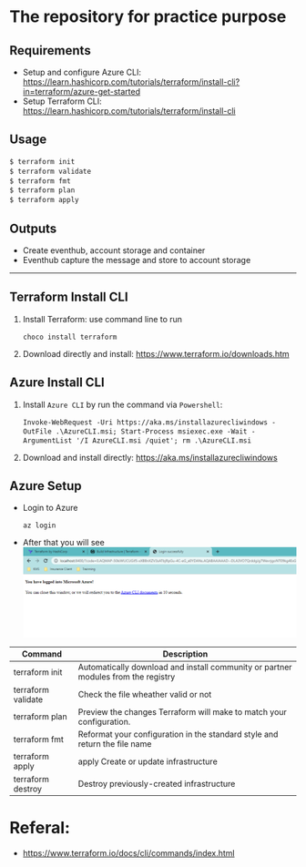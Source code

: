 # The repository for practice purpose
## Requirements
-  Setup and configure Azure CLI: https://learn.hashicorp.com/tutorials/terraform/install-cli?in=terraform/azure-get-started
-  Setup Terraform CLI: https://learn.hashicorp.com/tutorials/terraform/install-cli
## Usage
```bash
$ terraform init
$ terraform validate
$ terraform fmt
$ terraform plan
$ terraform apply
```
## Outputs
- Create eventhub, account storage and container
- Eventhub capture the message and store to account storage


--------------------------
## Terraform Install CLI
1. Install Terraform: use command line to run  
    ``` 
    choco install terraform
    ```
2. Download directly and install: https://www.terraform.io/downloads.htm

## Azure Install CLI
1. Install `Azure CLI` by run the command via `Powershell`:
    ``` 
    Invoke-WebRequest -Uri https://aka.ms/installazurecliwindows -OutFile .\AzureCLI.msi; Start-Process msiexec.exe -Wait -ArgumentList '/I AzureCLI.msi /quiet'; rm .\AzureCLI.msi 
    ```
2. Download and install directly: https://aka.ms/installazurecliwindows
##  Azure Setup
- Login to Azure
    ```
    az login
    ```
-  After that you will see
    ![alt text](resource/login_success.png "Title")

| Command | Description  |
|---|---|
| terraform init     | Automatically download and install community or partner modules from the registry  |
| terraform validate | Check the file wheather valid or not  |
| terraform plan     | Preview the changes Terraform will make to match your configuration.  |
| terraform fmt      | Reformat your configuration in the standard style and return the file name  |
| terraform apply    | apply         Create or update infrastructure  |
| terraform destroy  |         Destroy previously-created infrastructure |

# Referal:
-  https://www.terraform.io/docs/cli/commands/index.html
